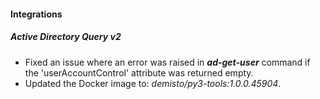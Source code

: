 #### Integrations
##### Active Directory Query v2
- Fixed an issue where an error was raised in ***ad-get-user*** command if the 'userAccountControl' attribute was returned empty.
- Updated the Docker image to: *demisto/py3-tools:1.0.0.45904*.